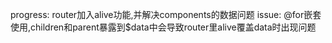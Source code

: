 progress:
    router加入alive功能,并解决components的数据问题
issue:
    @for嵌套使用,children和parent暴露到$data中会导致router里alive覆盖data时出现问题